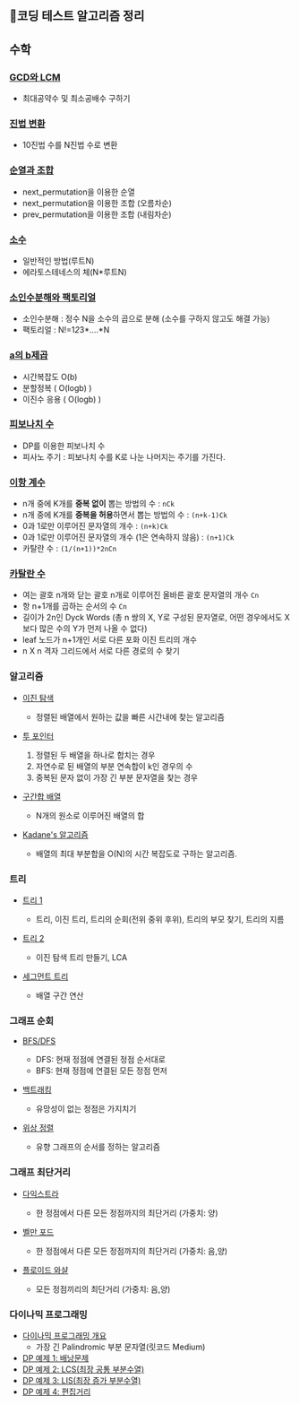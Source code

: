 ## 📖코딩 테스트 알고리즘 정리

## 수학
### <a href="./수학/GCD와LCM.md" target="_blank">GCD와 LCM</a>
   - 최대공약수 및 최소공배수 구하기


### <a href="./수학/진법변환.md" target="_blank">진법 변환</a>
   - 10진법 수를 N진법 수로 변환


### <a href="./수학/순열과조합.md" target="_blank">순열과 조합</a>
   - next_permutation을 이용한 순열
   - next_permutation을 이용한 조합 (오름차순)
   - prev_permutation을 이용한 조합 (내림차순)

### <a href="./수학/소수.md" target="_blank">소수</a>
   - 일반적인 방법(루트N)
   - 에라토스테네스의 체(N*루트N)


### <a href="./수학/소인수분해와팩토리얼.md" target="_blank">소인수분해와 팩토리얼</a>
   - 소인수분해 : 정수 N을 소수의 곱으로 분해 (소수를 구하지 않고도 해결 가능)
   - 팩토리얼 : N!=1*2*3*....*N


### <a href="./수학/a의b제곱.md" target="_blank">a의 b제곱</a>
   - 시간복잡도 O(b)
   - 분할정복 ( O(logb) )
   - 이진수 응용 ( O(logb) )


### <a href="./수학/피보나치수.md" target="_blank">피보나치 수</a>
   - DP를 이용한 피보나치 수
   - 피사노 주기 : 피보나치 수를 K로 나눈 나머지는 주기를 가진다.


### <a href="./수학/이항계수.md" target="_blank">이항 계수</a>
   - n개 중에 K개를 **중복 없이** 뽑는 방법의 수 : `nCk`
   - n개 중에 K개를 **중복을 허용**하면서 뽑는 방법의 수 : `(n+k-1)Ck`
   - 0과 1로만 이루어진 문자열의 개수 : `(n+k)Ck`
   - 0과 1로만 이루어진 문자열의 개수 (1은 연속하지 않음) : `(n+1)Ck`
   - 카탈란 수 : `(1/(n+1))*2nCn`


### <a href="./수학/카탈란수.md" target="_blank">카탈란 수</a>
  - 여는 괄호 n개와 닫는 괄호 n개로 이루어진 올바른 괄호 문자열의 개수 `Cn`
  - 항 n+1개를 곱하는 순서의 수 `Cn`
  - 길이가 2n인 Dyck Words (총 n 쌍의 X, Y로 구성된 문자열로, 어떤 경우에서도 X보다 많은 수의 Y가 먼저 나올 수 없다)
  - leaf 노드가 n+1개인 서로 다른 포화 이진 트리의 개수
  - n X n 격자 그리드에서 서로 다른 경로의 수 찾기


### 알고리즘

- <a href="./Binary Search.md" target="_blank">이진 탐색</a>
  - 정렬된 배열에서 원하는 값을 빠른 시간내에 찾는 알고리즘


- <a href="./Two Pointers.md" target="_blank">투 포인터</a>
  1. 정렬된 두 배열을 하나로 합치는 경우
  2. 자연수로 된 배열의 부분 연속합이 k인 경우의 수
  3. 중복된 문자 없이 가장 긴 부분 문자열을 찾는 경우


- <a href="./구간합 배열.md" target="_blank">구간합 배열</a>
  - N개의 원소로 이루어진 배열의 합


- <a href="./Kadane's 알고리즘.md" target="_blank">Kadane's 알고리즘</a>
  - 배열의 최대 부분합을 O(N)의 시간 복잡도로 구하는 알고리즘.


### 트리

- <a href="./트리1.md" target="_blank">트리 1</a>
  - 트리, 이진 트리, 트리의 순회(전위 중위 후위), 트리의 부모 찾기, 트리의 지름


- <a href="./트리2.md" target="_blank">트리 2</a>
  - 이진 탐색 트리 만들기, LCA


- <a href="./세그먼트 트리.md" target="_blank">세그먼트 트리</a>
  - 배열 구간 연산


### 그래프 순회

- <a href="./DFS_BFS.md" target="_blank">BFS/DFS</a>
  - DFS: 현재 정점에 연결된 정점 순서대로<br>
  - BFS: 현재 정점에 연결된 모든 정점 먼저<br>


- <a href="./Backtracking.md" target="_blank">백트래킹</a>
  - 유망성이 없는 정점은 가지치기


- <a href="./위상 정렬.md" target="_blank">위상 정렬</a>
  - 유향 그래프의 순서를 정하는 알고리즘


### 그래프 최단거리

- <a href="./Dijkstra's algorithm.md" target="_blank">다익스트라</a>
  - 한 정점에서 다른 모든 정점까지의 최단거리 (가중치: 양)


- <a href="./Bellman-Ford Algorithm.md" target="_blank">벨만 포드</a>
  - 한 정점에서 다른 모든 정점까지의 최단거리 (가중치: 음,양)


- <a href="./Floyd-Warshall algorithm.md" target="_blank">플로이드 와샬</a>
  - 모든 정점끼리의 최단거리 (가중치: 음,양)


### 다이나믹 프로그래밍

- <a href="./Dynamic Programming.md" target="_blank">다이나믹 프로그래밍 개요</a>
  - 가장 긴 Palindromic 부분 문자열(릿코드 Medium)
- <a href="./DP Example1.md" target="_blank">DP 예제 1: 배낭문제</a>
- <a href="./DP Example2.md" target="_blank">DP 예제 2: LCS(최장 공통 부분수열)</a>
- <a href="./DP Example3.md" target="_blank">DP 예제 3: LIS(최장 증가 부분수열)</a>
- <a href="./DP Example4.md" target="_blank">DP 예제 4: 편집거리</a>
